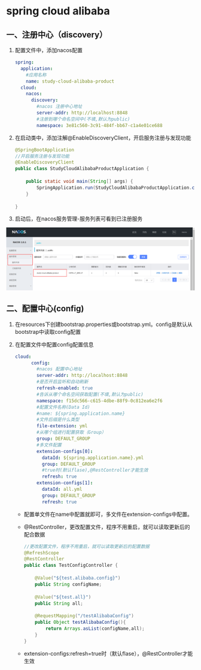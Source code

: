 # spring cloud alibaba

## 一、注册中心（discovery）

1. 配置文件中，添加nacos配置

   ```yaml
   spring:
     application:
       #应用名称
       name: study-cloud-alibaba-product
     cloud:
       nacos:
         discovery:
           #nacos 注册中心地址
           server-addr: http://localhost:8848
           #注册到哪个命名空间中(不填,默认为public)
           namespace: 3e81c560-3c91-484f-bb67-c1a4e01ce688
   ```

2. 在启动类中，添加注解@EnableDiscoveryClient，开启服务注册与发现功能

   ```java
   @SpringBootApplication
   //开启服务注册与发现功能
   @EnableDiscoveryClient
   public class StudyCloudAlibabaProductApplication {
   
       public static void main(String[] args) {
           SpringApplication.run(StudyCloudAlibabaProductApplication.class, args);
       }
   
   }
   ```

3. 启动后，在nacos服务管理-服务列表可看到已注册服务

![avatar](./picture/服务注册.png)

## 二、配置中心(config)

1. 在resources下创建bootstrap.properties或bootstrap.yml。config是默认从bootstrap中读取config配置

2. 在配置文件中配置config配置信息

   ```yaml
   cloud:
         config:
           #nacos 配置中心地址
           server-addr: http://localhost:8848
           #是否开启监听和自动刷新
           refresh-enabled: true
           #告诉从哪个命名空间获取配置(不填,默认为public)
           namespace: f15dc566-c615-4dbe-88f9-0c812ea6e2f6
           #配置文件名称(Data Id)
           #name: ${spring.application.name}
           #文件后缀是什么类型
           file-extension: yml
           #从哪个组进行配置获取（Group）
           group: DEFAULT_GROUP
           #多文件配置
           extension-configs[0]:
             dataId: ${spring.application.name}.yml
             group: DEFAULT_GROUP
             #true时(默认flase),@RestController才能生效
             refresh: true
           extension-configs[1]:
             dataId: all.yml
             group: DEFAULT_GROUP
             refresh: true
   ```
   
   - 配置单文件在name中配置就即可，多文件在extension-configs中配置。
   
   - @RestController，更改配置文件，程序不用重启，就可以读取更新后的配合数据
   
     ```java
     //更改配置文件，程序不用重启，就可以读取更新后的配置数据
     @RefreshScope
     @RestController
     public class TestConfigController {
     
         @Value("${test.alibaba.config}")
         public String configName;
     
         @Value("${test.all}")
         public String all;
     
         @RequestMapping("/testAlibabaConfig")
         public Object testAlibabaConfig(){
             return Arrays.asList(configName,all);
         }
     }
     ```
   
   - extension-configs:refresh=true时（默认flase），@RestController才能生效

